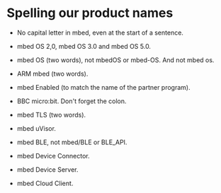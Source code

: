 # Spelling our product names

* No capital letter in mbed, even at the start of a sentence.

* mbed OS 2,0, mbed OS 3.0 and mbed OS 5.0.

* mbed OS (two words), not mbedOS or mbed-OS. And not mbed os. 

* ARM mbed (two words).

* mbed Enabled (to match the name of the partner program).

* BBC micro:bit. Don't forget the colon.

* mbed TLS (two words).

* mbed uVisor.

* mbed BLE, not mbed/BLE or BLE_API.

* mbed Device Connector.

* mbed Device Server.

* mbed Cloud Client.

